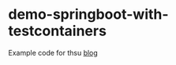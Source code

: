 # demo-springboot-with-testcontainers

Example code for thsu [blog](https://www.somkiat.cc/testcontainers-in-spring-boot-3-1/)
